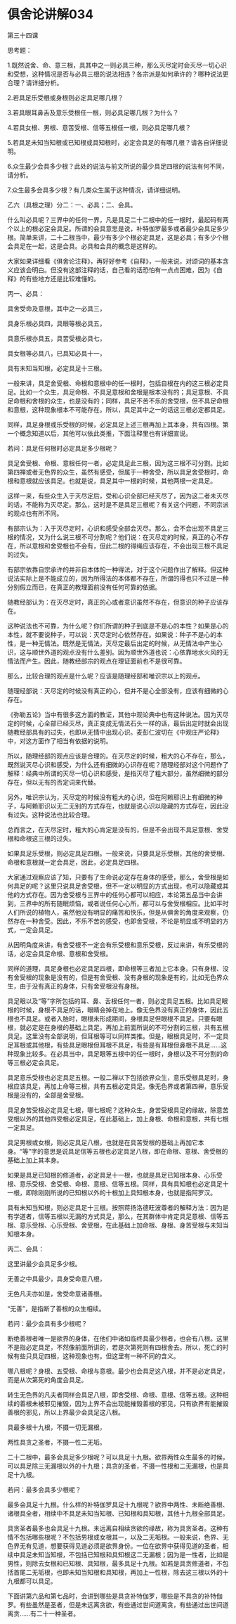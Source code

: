 # 俱舍论讲解034

第三十四课

思考题：

1.既然说舍、命、意三根，具其中之一则必具三种，那么灭尽定时会灭尽一切心识和受想，这种情况是否与必具三根的说法相违？各宗派是如何承许的？哪种说法更合理？请详细分析。

2.若具足乐受根或身根则必定具足哪几根？

3.若具眼耳鼻舌及意乐受根任一根，则必具足哪几根？为什么？

4.若具女根、男根、意苦受根、信等五根任一根，则必具足哪几根？

5.若具足未知当知根或已知根或具知根时，必定会具足的有哪几根？请各自详细说明。

6.众生最少会具多少根？此处的说法与前文所说的最少具足四根的说法有何不同，请分析。

7.众生最多会具多少根？有几类众生属于这种情况，请详细说明。

乙六（具根之理）分二：一、必具；二、会具。

什么叫必具呢？三界中的任何一界，凡是具足二十二根中的任一根时，最起码有两个以上的根必定会具足。所谓的会具意思是说，补特伽罗最多或者最少会具足多少根。简单来讲，二十二根当中，最少有多少个根必定具足，这是必具；有多少个根会具足在一起，这是会具。必具和会具的概念是这样的。

大家如果详细看《俱舍论注释》，再好好参考《自释》，一般来说，对颂词的基本含义应该会明白。但没有这部注释的话，自己看的话恐怕有一点点困难，因为《自释》的有些地方还是比较难懂的。

丙一、必具：

具舍受命及意根，其中之一必具三，

具身乐根必具四，具眼等根必具五，

具意乐根亦具五，具苦受根必具七，

具女根等必具八，已具知必具十一，

具有未知当知根，必定具足十三根。

一般来讲，具足舍受根、命根和意根中的任一根时，包括自根在内的这三根必定具足。比如一个众生，具足命根、不具足意根和舍根是根本没有的；具足意根、不具足命根和舍根的众生，也是没有的；同样，具足不苦不乐的舍受根，但不具足命根和意根，这种现象根本不可能存在。所以，具足其中之一的话这三根必定都具足。

同样，具足身根或乐受根的时候，必定具足上述三根再加上其本身，共有四根。第一个概念知道以后，其他可以依此类推，下面注释里也有详细宣说。

若问：具足任何根时必定具足多少根呢？

具足舍受根、命根、意根任何一者，必定具足此三根，因为这三根不可分割。比如第四禅或者无色界的众生，虽然有感受，但属于一种舍受，所以具足舍受根时，命根和意根就应该具足。也就是说，具足其中一根的时候，其他两根一定具足。

这样一来，有些众生入于灭尽定后，受和心识全部已经灭尽了，因为这二者未灭尽的话，不能称为灭尽定。那么，这时是不是具足三根呢？有关这个问题，不同宗派的观点也有所不同。

有部宗认为：入于灭尽定时，心识和感受全部会灭尽。那么，会不会出现不具足三根的情况，又为什么说三根不可分割呢？他们说：在灭尽定的时候，真正的心不存在，所以意根和舍受根也不会有，但此二根的得绳应该存在，不会出现三根不具足的过失。

有部宗依靠自宗承许的并非自本体的一种得法，对于这个问题作出了解释。但这种说法实际上是不能成立的，因为所得法的本体都不存在，所谓的得也只不过是一种分别假立而已，在真正的教理面前没有任何可靠的依据。

随教经部认为：在灭尽定时，真正的心或者意识虽然不存在，但意识的种子应该存在。

这种说法也不可靠，为什么呢？你们所谓的种子到底是不是心的本性？如果是心的本性，就不要说种子，可以说：灭尽定时心依然存在。如果说：种子不是心的本性，是一种无情法。既然是无情法，灭尽定最后出定的时候，从无情法中产生心识，这与顺世外道的观点没有什么差别。因为顺世外道也说：心依靠地水火风的无情法而产生。因此，随教经部宗的观点在理证面前也不是很可靠。

那么，比较合理的观点是什么呢？应该是随理经部和唯识宗以上的观点。

随理经部说：灭尽定的时候没有真正的心，但并不是心全部没有，应该有细微的心存在。

《弥勒五论》当中有很多这方面的教证，其他中观论典中也有这种说法。因为灭尽定的时候，心全部已经灭尽，真正变成无情法石头一样的话，最后出定时就会出现随教经部具有的过失，也即从无情中出现心识。麦彭仁波切在《中观庄严论释》中，对这方面作了相当有依据的说明。

所以，随理经部的观点应该是合理的。在灭尽定的时候，粗大的心不存在，那么，既然说灭尽心识和感受，为什么还有细微的心识存在呢？随理经部对这个问题作了解释：经典中所谓的灭尽一切心识和感受，是指灭尽了粗大部分，虽然细微的部分存在，但以无有的否定词来代替。

另外，唯识宗认为，灭尽定的时候没有粗大的心识，但在阿赖耶识上有细微的种子，与阿赖耶识以无二无别的方式存在，也就是说心识以隐藏的方式存在，因此没有过失。这种说法也比较合理。

总而言之，在灭尽定时，粗大的心肯定是没有的，但是不会出现不具足意根、舍受根和命根这三根的过失。

如果具足乐受根，则必定具足四根。一般来说，只要具足乐受根，其他的舍受根、命根和意根就一定会具足，因此，必定具足四根。

大家通过观察应该了知，只要有了生命说必定存在身体的感受，那么，舍受根是如何具足的呢？这里只说具足舍受根，但不一定以明显的方式出现，也可以隐藏或其他的方式存在。因为舍受根与三界中的任何心都可以相应，本论第五品当中会讲到，三界中的所有随眠烦恼，或者说任何心心所，都可以与舍受根相应。比如平时人们所说的植物人，虽然他没有明显的痛苦和快乐，但是从俱舍的角度来观察，仍然存在一种舍受。因此，不乐不苦的感受，也即舍受根，不论是明显或不明显的方式，一定会具足。

从因明角度来讲，有舍受根不一定会有乐受根和意乐受根，反过来讲，有乐受根的话，必定会具足命根、意根和舍受根。

同样的道理，具足身根也必定具足四根，即命根等三者加上它本身。只有身根、没有舍受根的现象是没有的，但是有舍受根、没有身根的现象是有的，比如无色界众生，由于没有真正的身体，只有舍受根没有身根。

具足眼以及“等”字所包括的耳、鼻、舌根任何一者，则必定具足五根。比如具足眼根的时候，身根不具足的话，眼睛会掉在地上。像无色界没有真正的身体，因此五根也不具足。或者入胎时，眼根未形成期间，身根具足但眼根不具足。只要有眼根，就必定是在身根的基础上具足。再加上前面所说的不可分割的三根，共有五根具足。这里没有全部说明，但耳根等可以同样类推。但是，眼根具足时，不一定具足耳根或其他根，有些具足眼根但耳根不具足，有些是有耳根但鼻根不具足……这种现象比较多。在必具当中，具足眼等五根中的任一根时，身根以及不可分割的命等三根必定会具足。

具足意乐受根也必定具足五根。一般二禅以下包括欲界众生，意乐受根具足时，身根应该具足，再加上命等三根，共有五根必定具足。像无色界或者第四禅，意乐受根是没有的，全部是舍受根。

具足身苦受根必定具足七根，哪七根呢？这种众生，身苦受根具足的缘故，除意苦受根以外的其他四受根必定具足，在此基础上，加上身根、命根和意根，共有七根一定具足。

具足男根或女根，则必定具足八根，也就是在具苦受根的基础上再加它本身。“等”字的意思是说具足信等五根也必定具足八根，即在命根、意根、舍受根的基础上加上其本身。

如果是具足已知根的修道者，必定具足十一根，也就是具足已知根本身、心乐受根、意乐受根、舍受根、命根、意根、信等五根。同样，具有具知根也必定具足十一根，即除刚刚所说的已知根以外的十根加上具知根本身，也就是指阿罗汉。

具有未知当知根，则必定具足十三根。按照蒋扬洛德旺波尊者的解释方法：因为是有学道者，信等五根以无漏的方式具足，那么，在其群体中肯定具足意根、信等五根、意乐受根、心乐受根、舍受根，在此基础上加命根、身根、身苦受根与未知当知根本身。

丙二、会具：

这里讲最少会具足多少根。

无善之中具最少，具身受命意八根，

无色凡夫亦如是，舍受命意诸善根。

“无善”，是指断了善根的众生相续。

若问：最少会具有多少根呢？

断绝善根者唯一是欲界的身体，在他们中诸如临终具最少根者，也会有八根。这里不是指必定具足，不然像前面所讲的，若是次第死则有四根舍去。所以，死亡的时候有些只具足四根，这种现象也有。但这里有一种不同的含义。

哪八根呢？身根、五受根、命根与意根。最少也会具足这八根，并不是必定具足，而是从次第死的角度会具足。

转生无色界的凡夫者同样会具足八根，即舍受根、命根、意根、信等五根。这种相续的善根未被邪见摧毁，因为上界不会出现能摧毁善根的邪见，只有欲界有能摧毁善根的邪见，所以上界最少会具足这八根。

具最多根十九根，不摄一切无漏根，

两性具贪之圣者，不摄一性二无垢。

二十二根中，最多会具足多少根呢？可以具足十九根。欲界两性众生最多的时候，可以具足除三无漏根以外的十九根；具贪的圣者，不摄一性根和二无漏根，也是具足十九根。

若问：最多会具多少根呢？

最多会具足十九根。什么样的补特伽罗具足十九根呢？欲界中两性、未断绝善根、诸根具全者，相续中不具足未知当知根、已知根和具知根，其他十九根全部具足。

具贪圣者最多也会具足十九根。未远离自相续贪欲的缘故，称为具贪圣者。这种有情不包括哪些根呢？不包括男根或女根其一，以及二无垢根。一般来说，色界、无色界无有见道，想要获得见道必须是欲界身份。一位在欲界中获得见道的圣者，相续中具足未知当知根，不包括已知根和具知根这二无漏根；因为是一性者，比如是男性，则除去女根和已知根、具知根，最多具足十九根。如若是具贪修道者，不包括首尾二无垢根，也即未知当知根和具知根，再加上一性根，除去这三根以外的十九根都可以具足。

下面讲第六品和第七品时，会讲到哪些是具贪补特伽罗，哪些是不具贪的补特伽罗。有些虽然是圣者，但是未远离贪欲，有些通过世间道离贪，有些通过出世间道离贪……有二十一种圣者。


